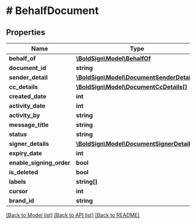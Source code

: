 # # BehalfDocument

## Properties

Name | Type | Description | Notes
------------ | ------------- | ------------- | -------------
**behalf_of** | [**\BoldSign\Model\BehalfOf**](BehalfOf.md) |  | [optional]
**document_id** | **string** |  | [optional]
**sender_detail** | [**\BoldSign\Model\DocumentSenderDetail**](DocumentSenderDetail.md) |  | [optional]
**cc_details** | [**\BoldSign\Model\DocumentCcDetails[]**](DocumentCcDetails.md) |  | [optional]
**created_date** | **int** |  | [optional]
**activity_date** | **int** |  | [optional]
**activity_by** | **string** |  | [optional]
**message_title** | **string** |  | [optional]
**status** | **string** |  | [optional]
**signer_details** | [**\BoldSign\Model\DocumentSignerDetails[]**](DocumentSignerDetails.md) |  | [optional]
**expiry_date** | **int** |  | [optional]
**enable_signing_order** | **bool** |  | [optional]
**is_deleted** | **bool** |  | [optional]
**labels** | **string[]** |  | [optional]
**cursor** | **int** |  | [optional]
**brand_id** | **string** |  | [optional]

[[Back to Model list]](../../README.md#models) [[Back to API list]](../../README.md#endpoints) [[Back to README]](../../README.md)
